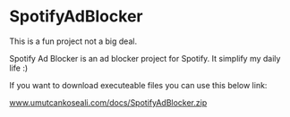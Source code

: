SpotifyAdBlocker
================

This is a fun project not a big deal.

Spotify Ad Blocker is an ad blocker project for Spotify. It simplify my daily life :)

If you want to download executeable files you can use this below link:

www.umutcankoseali.com/docs/SpotifyAdBlocker.zip
